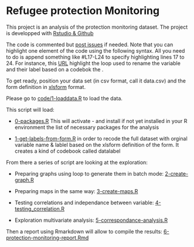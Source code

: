 # Refugee protection Monitoring

This project is an analysis of the protection monitoring dataset. The project is developped with [Rstudio & Github](http://happygitwithr.com/index.html)

The code is commented but [post issues](https://github.com/unhcr-iraq/pmt-refugees/issues) if needed. Note that you can highlight one element of the code using the following syntax. All you need to do is append something like #L17-L24 to specify highlighting lines 17 to 24.  For instance, this [URL](https://github.com/unhcr-iraq/pmt-refugees/blob/master/code/1-loaddata.R#L18-L20) highlight the loop used to rename the variable and their label based on a codebok the . 

To get ready, position your data set (in csv format, call it data.csv) and the form definition in [xlsform](http://xlsform.org/) format.

Please go to [code/1-loaddata.R](https://github.com/unhcr-iraq/pmt-refugees/blob/master/code/1-loaddata.R) to load the data.

This script will load:

 * [0-packages.R](https://github.com/unhcr-iraq/pmt-refugees/blob/master/code/0-packages.R) This will activate - and install if not yet installed in your R environment the list of necessary packages for the analysis

 * [1-get-labels-from-form.R](https://github.com/unhcr-iraq/pmt-refugees/blob/master/code/1-get-labels-from-form.R) in order to recode the full dataset with orginal variable name & lablel based on the xlsform definition of the form. It creates a kind of codebook called datalabel
 
From there a series of script are looking at the exploration: 

 * Preparing graphs using loop to generate them in batch mode: [2-create-graph.R](https://github.com/unhcr-iraq/pmt-refugees/blob/master/code/2-create-graph.R)
 
 * Preparing maps in the same way: [3-create-maps.R](https://github.com/unhcr-iraq/pmt-refugees/blob/master/code/3-create-maps.R)
 
 * Testing correlations and independance between variable: [4-testing_correlation.R](https://github.com/unhcr-iraq/pmt-refugees/blob/master/code/4-testing_correlation.R) 
 
 * Exploration multivariate analysis: [5-correspondance-analysis.R](https://github.com/unhcr-iraq/pmt-refugees/blob/master/code/5-correspondance-analysis.R)
 
 
 Then a report using Rmarkdown will allow to compile the results: [6-protection-monitoring-report.Rmd](https://github.com/unhcr-iraq/pmt-refugees/blob/master/code/6-protection-monitoring-report.Rmd)